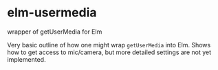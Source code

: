 # elm-usermedia
wrapper of getUserMedia for Elm

Very basic outline of how one might wrap ```getUserMedia``` into Elm. Shows how to get access to mic/camera, but more detailed settings are not yet implemented. 
